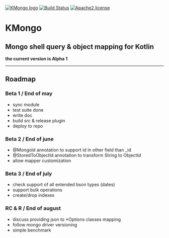  [![KMongo logo](http://litote.org/kmongo/kmongo.png "KMongo")](http://litote.org/kmongo)
 [![Build Status](https://travis-ci.org/Litote/kmongo.png)](https://travis-ci.org/Litote/kmongo)
 [![Apache2 license](https://img.shields.io/badge/license-Apache%20License%202.0-blue.svg?style=flat)](http://www.apache.org/licenses/LICENSE-2.0)
 
# KMongo 
 
## Mongo shell query & object mapping for Kotlin

**the current version is Alpha 1**  

***

## Roadmap

### Beta 1 / End of may

 * sync module
 * test suite done
 * write doc
 * build src & release plugin
 * deploy to repo

### Beta 2 / End of june 

 * @MongoId annotation to support id in other field than _id
 * @StoredToObjectId annotation to transform String to ObjectId 
 * allow mapper customization 
 
### Beta 3 / End of july 

 * check support of all extended bson types (dates)
 * support bulk operations
 * create/drop indexes
 
### RC & R / End of august 

 * discuss providing json to *Options classes mapping 
 * follow mongo driver versioning
 * simple benchmark
